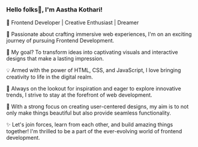 
###                                                     Hello folks👋, I'm Aastha Kothari! 

🎨 Frontend Developer | Creative Enthusiast | Dreamer 

🚀 Passionate about crafting immersive web experiences, I'm on an exciting journey of pursuing Frontend Development. 

🌟 My goal? To transform ideas into captivating visuals and interactive designs that make a lasting impression. 

💡 Armed with the power of HTML, CSS, and JavaScript, I love bringing creativity to life in the digital realm. 

🌱 Always on the lookout for inspiration and eager to explore innovative trends, I strive to stay at the forefront of web development. 

🎯 With a strong focus on creating user-centered designs, my aim is to not only make things beautiful but also provide seamless functionality. 

✨ Let's join forces, learn from each other, and build amazing things together! I'm thrilled to be a part of the ever-evolving world of frontend development. 



                                    

                                    

                                    

                                   

                                    
